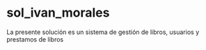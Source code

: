 # sol_ivan_morales
La presente solución es un sistema de gestión de libros, usuarios y prestamos de libros
